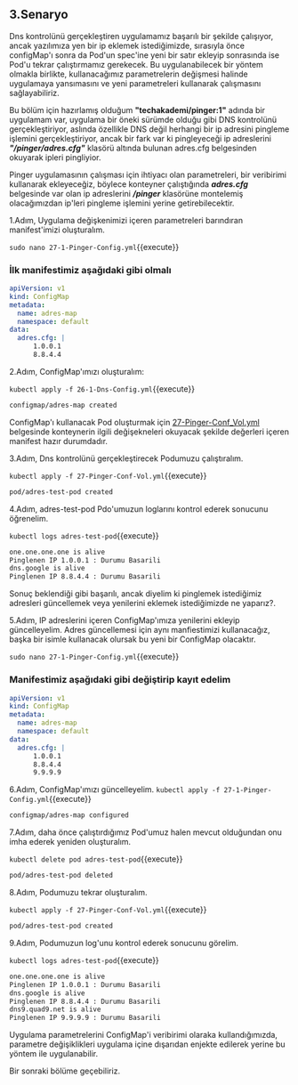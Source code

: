 ## 3.Senaryo

Dns kontrolünü gerçekleştiren uygulamamız başarılı bir şekilde çalışıyor, ancak yazılımıza yen bir ip eklemek istediğimizde, sırasıyla önce configMap'ı sonra da Pod'un spec'ine yeni bir satır ekleyip sonrasında ise Pod'u tekrar çalıştırmamız gerekecek. Bu uygulanabilecek bir yöntem olmakla birlikte, kullanacağımız parametrelerin değişmesi halinde uygulamaya yansımasını ve yeni parametreleri kullanarak çalışmasını sağlayabiliriz.

Bu bölüm için hazırlamış olduğum **"techakademi/pinger:1"** adında bir uygulamam var, uygulama bir öneki sürümde olduğu gibi DNS kontrolünü gerçekleştiriyor, aslında özellikle DNS değil herhangi bir ip adresini pingleme işlemini gerçekleştiriyor, ancak bir fark var ki pingleyeceği ip adreslerini ***"/pinger/adres.cfg"*** klasörü altında bulunan adres.cfg belgesinden okuyarak ipleri pingliyior.

Pinger uygulamasının çalışması için ihtiyacı olan parametreleri, bir veribirimi kullanarak ekleyeceğiz, böylece konteyner çalıştığında ***adres.cfg*** belgesinde var olan ip adreslerini ***/pinger*** klasörüne montelemiş olacağımızdan ip'leri pingleme işlemini yerine getirebilecektir.

1.Adım, Uygulama değişkenimizi içeren parametreleri barındıran manifest'imizi oluşturalım.

`sudo nano 27-1-Pinger-Config.yml`{{execute}}

### İlk manifestimiz aşağıdaki gibi olmalı

```yaml
apiVersion: v1
kind: ConfigMap
metadata:
  name: adres-map
  namespace: default
data:
  adres.cfg: |
      1.0.0.1
      8.8.4.4
```

2.Adım, ConfigMap'ımızı oluşturalım:

`kubectl apply -f 26-1-Dns-Config.yml`{{execute}}

```bash
configmap/adres-map created
```

ConfigMap'ı kullanacak Pod oluşturmak için  [27-Pinger-Conf_Vol.yml](./assets/27-Pinger-Conf_Vol.yml) belgesinde konteynerin ilgili değişekneleri okuyacak şekilde değerleri içeren manifest hazır durumdadır.

3.Adım, Dns kontrolünü gerçekleştirecek Podumuzu çalıştıralım.

`kubectl apply -f 27-Pinger-Conf-Vol.yml`{{execute}}

```bash
pod/adres-test-pod created
```

4.Adım, adres-test-pod Pdo'umuzun loglarını kontrol ederek sonucunu öğrenelim.

`kubectl logs adres-test-pod`{{execute}}

```bash
one.one.one.one is alive
Pinglenen IP 1.0.0.1 : Durumu Basarili
dns.google is alive
Pinglenen IP 8.8.4.4 : Durumu Basarili
```

Sonuç beklendiği gibi başarılı, ancak diyelim ki pinglemek istediğimiz adresleri güncellemek veya yenilerini eklemek istediğimizde ne yaparız?.

5.Adım, IP adreslerini içeren ConfigMap'ımıza yenilerini ekleyip güncelleyelim. Adres güncellemesi için aynı manfiestimizi kullanacağız, başka bir isimle kullanacak olursak bu yeni bir ConfigMap olacaktır.

`sudo nano 27-1-Pinger-Config.yml`{{execute}}

### Manifestimiz aşağıdaki gibi değiştirip kayıt edelim

```yaml
apiVersion: v1
kind: ConfigMap
metadata:
  name: adres-map
  namespace: default
data:
  adres.cfg: |
      1.0.0.1
      8.8.4.4
      9.9.9.9
```

6.Adım, ConfigMap'ımızı güncelleyelim.
`kubectl apply -f 27-1-Pinger-Config.yml`{{execute}}

```bash
configmap/adres-map configured
```

7.Adım, daha önce çalıştırdığımız Pod'umuz halen mevcut olduğundan onu imha ederek yeniden oluşturalım.

`kubectl delete pod adres-test-pod`{{execute}}

```bash
pod/adres-test-pod deleted
```

8.Adım, Podumuzu tekrar oluşturalım.

`kubectl apply -f 27-Pinger-Conf-Vol.yml`{{execute}}

```bash
pod/adres-test-pod created
```

9.Adım, Podumuzun log'unu kontrol ederek sonucunu görelim.

`kubectl logs adres-test-pod`{{execute}}

```bash
one.one.one.one is alive
Pinglenen IP 1.0.0.1 : Durumu Basarili
dns.google is alive
Pinglenen IP 8.8.4.4 : Durumu Basarili
dns9.quad9.net is alive
Pinglenen IP 9.9.9.9 : Durumu Basarili
```

Uygulama parametrelerini ConfigMap'i veribirimi olaraka kullandığımızda, parametre değişiklikleri uygulama içine dışarıdan enjekte edilerek yerine bu yöntem ile uygulanabilir.

Bir sonraki bölüme geçebiliriz.
